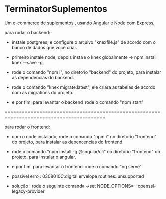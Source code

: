 # TerminatorSuplementos
Um e-commerce de suplementos , usando Angular e Node com Express,

para rodar o backend:

- instale postgrees, e configure o arquivo "knexfile.js" de acordo com o banco de dados que você criar.

- primeiro instale node, depois instale o knex globalmente -> npm install knex --save -g.

- rode o comando "npm i", no diretorio "backend" do projeto, para instalar as dependencias do backend.

- rode o comando "knex migrate:latest", ele criara as tabelas de acordo com as migrations do projeto.

- e por fim, para levantar o backend, rode o comando "npm start"

=========================================================================================

para rodar o frontend:

- com o node instalado, rode o comando "npm i" no diretorio "frontend" do projeto, para instalar as dependencias do frontend.

- rode o comando "npm install -g @angular/cli" no diretorio "frontend" do projeto, para instalar o angular.

- e por fim, para levantar o frontend, rode o comando "ng serve"

- possivel erro : 0308010C:digital envelope routines::unsupported

- solução : rode o seguinte comando ->set NODE_OPTIONS=--openssl-legacy-provider
